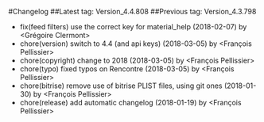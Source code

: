 #Changelog
##Latest tag: Version_4.4.808
##Previous tag: Version_4.3.798
* fix(feed filters) use the correct key for material_help (2018-02-07) by <Grégoire Clermont>
* chore(version) switch to 4.4 (and api keys) (2018-03-05) by <François Pellissier>
* chore(copyright) change to 2018 (2018-03-05) by <François Pellissier>
* chore(typo) fixed typos on Rencontre (2018-03-05) by <François Pellissier>
* chore(bitrise) remove use of bitrise PLIST files, using git ones (2018-01-30) by <François Pellissier>
* chore(release) add automatic changelog (2018-01-19) by <François Pellissier>
